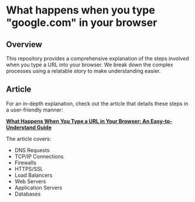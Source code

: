 
# What happens when you type "google.com" in your browser

## Overview

This repository provides a comprehensive explanation of the steps involved when you type a URL into your browser. We break down the complex processes using a relatable story to make understanding easier. 

## Article

For an in-depth explanation, check out the article that details these steps in a user-friendly manner:

[**What Happens When You Type a URL in Your Browser: An Easy-to-Understand Guide**](https://www.linkedin.com/pulse/what-happens-when-you-type-googlecom-your-browser-mahmoud-feshar-knzzf/?trackingId=vq3Oly8kRVKALx%2FW4JI14w%3D%3D)

The article covers:
- DNS Requests
- TCP/IP Connections
- Firewalls
- HTTPS/SSL
- Load Balancers
- Web Servers
- Application Servers
- Databases

